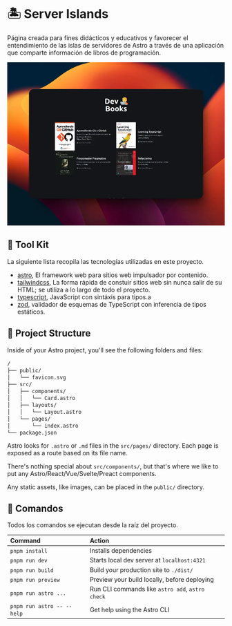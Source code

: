 🏝️ Server Islands
====================

Página creada para fines didácticos y educativos y favorecer el entendimiento de las islas de servidores de Astro a través de una aplicación que comparte información de libros de programación.

![Dev Book](./public/dev-books.webp "Dev Books")

🧰 Tool Kit
-----------

La siguiente lista recopila las tecnologías utilizadas en este proyecto.

- [astro](https://astro.build/), El framework web para sitios web impulsador por contenido.
- [tailwindcss](https://tailwindcss.com), La forma rápida de constuir sitios web sin nunca salir de su HTML; se utiliza a lo largo de todo el proyecto.
- [typescript](https://www.typescriptlang.org/), JavaScript con sintáxis para tipos.a
- [zod](https://zod.dev/), validador de esquemas de TypeScript con inferencia de tipos estáticos.

🚀 Project Structure
--------------------

Inside of your Astro project, you'll see the following folders and files:

```text
/
├── public/
│   └── favicon.svg
├── src/
│   ├── components/
│   │   └── Card.astro
│   ├── layouts/
│   │   └── Layout.astro
│   └── pages/
│       └── index.astro
└── package.json
```

Astro looks for `.astro` or `.md` files in the `src/pages/` directory. Each page is exposed as a route based on its file name.

There's nothing special about `src/components/`, but that's where we like to put any Astro/React/Vue/Svelte/Preact components.

Any static assets, like images, can be placed in the `public/` directory.

🧞 Comandos
-----------

Todos los comandos se ejecutan desde la raíz del proyecto.

| Command                    | Action                                           |
| :------------------------- | :----------------------------------------------- |
| `pnpm install`             | Installs dependencies                            |
| `pnpm run dev`             | Starts local dev server at `localhost:4321`      |
| `pnpm run build`           | Build your production site to `./dist/`          |
| `pnpm run preview`         | Preview your build locally, before deploying     |
| `pnpm run astro ...`       | Run CLI commands like `astro add`, `astro check` |
| `pnpm run astro -- --help` | Get help using the Astro CLI                     |
